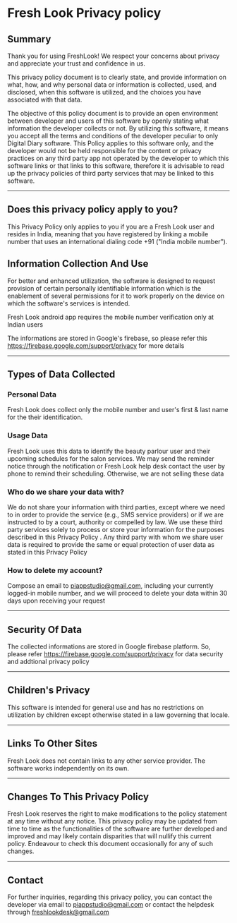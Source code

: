 # Fresh Look Privacy policy

## Summary

Thank you for using FreshLook! We respect your concerns about privacy and appreciate your trust and confidence in us.

This privacy policy document is to clearly state, and provide information on what, how, and why personal data or information is collected, used, and disclosed, when this software is utilized, and the choices you have associated with that data. 

The objective of this policy document is to provide an open environment between developer and users of this software by openly stating what information the developer collects or not. By utilizing this software, it means you accept all the terms and conditions of the developer peculiar to only Digital Diary software. This Policy applies to this software only, and the developer would not be held responsible for the content or privacy practices on any third party app not operated by the developer to which this software links or that links to this software, therefore it is advisable to read up the privacy policies of third party services that may be linked to this software. 

---

## Does this privacy policy apply to you?

This Privacy Policy only applies to you if you are a Fresh Look user and resides in India, meaning that you have registered by linking a mobile number that uses an international dialing code +91 ("India mobile number").


## Information Collection And Use

For better and enhanced utilization, the software is designed to request provision of certain personally identifiable information which is the enablement of several permissions for it to work properly on the device on which the software's services is intended.
  
Fresh Look android app requires the mobile number verification only at Indian users

The informations are stored in Google's firebase, so please refer this https://firebase.google.com/support/privacy for more details 

---

## Types of Data Collected

### Personal Data

Fresh Look does collect only the mobile number and user's first & last name for the their identification.

### Usage Data

Fresh Look uses this data to identify the beauty parlour user and their upcoming schedules for the salon services. We may send the reminder notice through the notification or Fresh Look help desk contact the user by phone to remind their scheduling. Otherwise, we are not selling these data 

### Who do we share your data with?

We do not share your information with third parties, except where we need to in order to provide the service (e.g., SMS service providers) or if we are instructed to by a court, authority or compelled by law. We use these third party services solely to process or store your information for the purposes described in this Privacy Policy . Any third party with whom we share user data is required to provide the same or equal protection of user data as stated in this Privacy Policy

### How to delete my account?

Compose an email to piappstudio@gmail.com, including your currently logged-in mobile number, and we will proceed to delete your data within 30 days upon receiving your request

---

## Security Of Data

The collected informations are stored in Google firebase platform. So, please refer https://firebase.google.com/support/privacy for data security and addtional privacy policy

---


## Children's Privacy

This software is intended for general use and has no restrictions on utilization by children except otherwise stated in a law governing that locale. 

---

## Links To Other Sites

Fresh Look does not contain links to any other service provider. The software works independently on its own.
 
---

## Changes To This Privacy Policy

Fresh Look reserves the right to make modifications to the policy statement at any time without any notice. This privacy policy may be updated from time to time as the functionalities of the software are further developed and improved and may likely contain disparities that will nullify this current policy. Endeavour to check this document occasionally for any of such changes.

---
      
## Contact 

For further inquiries, regarding this privacy policy, you can contact the developer via email to piappstudio@gmail.com or contact the helpdesk through freshlookdesk@gmail.com
